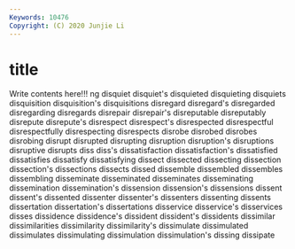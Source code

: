 ```yaml
---
Keywords: 10476
Copyright: (C) 2020 Junjie Li
---
```


# title

Write contents here!!!
ng 
disquiet
disquiet's 
disquieted 
disquieting 
disquiets 
disquisition 
disquisition's 
disquisitions 
disregard 
disregard's 
disregarded
disregarding 
disregards 
disrepair 
disrepair's 
disreputable 
disreputably 
disrepute 
disrepute's 
disrespect 
disrespect's
disrespected 
disrespectful 
disrespectfully 
disrespecting 
disrespects 
disrobe 
disrobed 
disrobes 
disrobing 
disrupt
disrupted 
disrupting 
disruption 
disruption's 
disruptions 
disruptive 
disrupts 
diss 
diss's 
dissatisfaction
dissatisfaction's 
dissatisfied 
dissatisfies 
dissatisfy 
dissatisfying 
dissect 
dissected 
dissecting 
dissection 
dissection's
dissections 
dissects 
dissed 
dissemble 
dissembled 
dissembles 
dissembling 
disseminate 
disseminated 
disseminates
disseminating 
dissemination 
dissemination's 
dissension 
dissension's 
dissensions 
dissent 
dissent's 
dissented 
dissenter
dissenter's 
dissenters 
dissenting 
dissents 
dissertation 
dissertation's 
dissertations 
disservice 
disservice's 
disservices
disses 
dissidence 
dissidence's 
dissident 
dissident's 
dissidents 
dissimilar 
dissimilarities 
dissimilarity 
dissimilarity's
dissimulate 
dissimulated 
dissimulates 
dissimulating 
dissimulation 
dissimulation's 
dissing 
dissipate 
